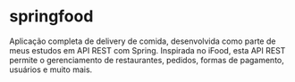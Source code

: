 # springfood
Aplicação completa de delivery de comida, desenvolvida como parte de meus estudos em API REST com Spring. Inspirada no iFood, esta API REST permite o gerenciamento de restaurantes, pedidos, formas de pagamento, usuários e muito mais.
